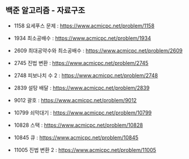 ## 백준 알고리즘 - 자료구조

- 1158 요세푸스 문제 : https://www.acmicpc.net/problem/1158

- 1934 최소공배수 : https://www.acmicpc.net/problem/1934

- 2609 최대공약수와 최소공배수 : https://www.acmicpc.net/problem/2609

- 2745 진법 변환 : https://www.acmicpc.net/problem/2745

- 2748 피보나치 수 2 : https://www.acmicpc.net/problem/2748

- 2839 설탕 배달 : https://www.acmicpc.net/problem/2839

- 9012 괄호 : https://www.acmicpc.net/problem/9012

- 10799 쇠막대기 : https://www.acmicpc.net/problem/10799

- 10828 스택 : https://www.acmicpc.net/problem/10828

- 10845 큐 : https://www.acmicpc.net/problem/10845

- 11005 진법 변환 2 : https://www.acmicpc.net/problem/11005
